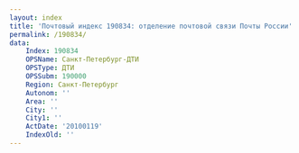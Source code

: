 ```yaml
---
layout: index
title: 'Почтовый индекс 190834: отделение почтовой связи Почты России'
permalink: /190834/
data:
    Index: 190834
    OPSName: Санкт-Петербург-ДТИ
    OPSType: ДТИ
    OPSSubm: 190000
    Region: Санкт-Петербург
    Autonom: ''
    Area: ''
    City: ''
    City1: ''
    ActDate: '20100119'
    IndexOld: ''
---
```

